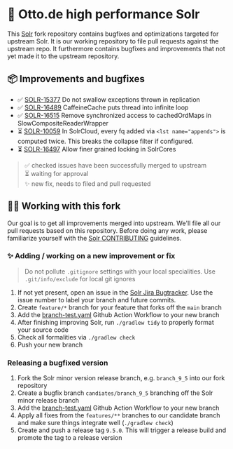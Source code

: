 # 🚀 Otto.de high performance Solr

This [Solr](/apache/solr) fork repository contains bugfixes
and optimizations targeted for upstream Solr. It is our working 
repository to file pull requests against the upstream repo. It
furthermore contains bugfixes and improvements that not yet made
it to the upstream repository.

## 📦 Improvements and bugfixes


* ✅ [SOLR-15377](https://issues.apache.org/jira/browse/SOLR-15377) Do not swallow exceptions thrown in replication
* ✅ [SOLR-16489](https://issues.apache.org/jira/browse/SOLR-16489) CaffeineCache puts thread into infinite loop
* ✅ [SOLR-16515](https://issues.apache.org/jira/browse/SOLR-16515) Remove synchronized access to cachedOrdMaps in SlowCompositeReaderWrapper
* ⏳ [SOLR-10059](https://issues.apache.org/jira/browse/SOLR-10059) In SolrCloud, every fq added via `<lst name="appends">` 
     is computed twice. This breaks the collapse filter if configured.
* ⏳ [SOLR-16497](https://issues.apache.org/jira/browse/SOLR-16497) Allow finer grained locking in SolrCores

> ✅ checked issues have been successfully merged to upstream\
> ⏳ waiting for approval\
> ✨ new fix, needs to filed and pull requested

## 👩‍💻 Working with this fork

Our goal is to get all improvements merged into upstream. We'll file all our
pull requests based on this repository. Before doing any work, please
familiarize yourself with the [Solr CONTRIBUTING](https://github.com/apache/solr/blob/main/CONTRIBUTING.md) guidelines.


### ✨ Adding / working on a new improvement or fix

> Do not pollute `.gitignore` settings with your local specialities. 
> Use `.git/info/exclude` for local git ignores

1. If not yet present, open an issue in the [Solr Jira Bugtracker](https://issues.apache.org/jira/projects/SOLR/issues/SOLR-16781?filter=allopenissues).
   Use the issue number to label your branch and future commits.
1. Create `feature/*` branch for your feature that forks 
   off the `main` branch
1. Add the [branch-test.yaml](.github/workflows/branch-test.yaml) 
   Github Action Workflow to your new branch
1. After finishing improving Solr, run `./gradlew tidy`
   to properly format your source code
1. Check all formalities via `./gradlew check`
1. Push your new branch

### Releasing a bugfixed version

1. Fork the Solr minor version release branch, e.g. `branch_9_5`
   into our fork repository
1. Create a bugfix branch `candiates/branch_9_5` branching off
   the Solr minor release branch
1. Add the [branch-test.yaml](.github/workflows/branch-test.yaml) 
   Github Action Workflow to your new branch
1. Apply all fixes from the `features/**` branches to our 
   candidate branch and make sure things integrate well (`./gradlew check`)
1. Create and push a release tag `9.5.0`. This will trigger
   a release build and promote the tag to a release version